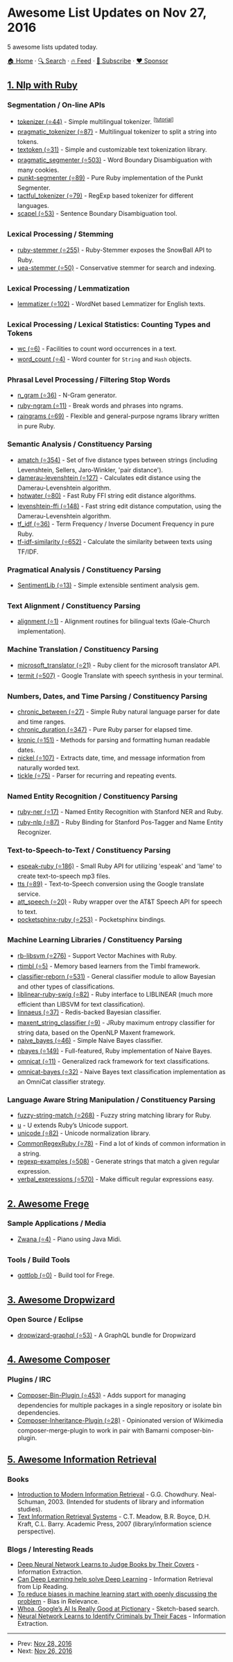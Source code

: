 # Awesome List Updates on Nov 27, 2016

5 awesome lists updated today.

[🏠 Home](/README.md) · [🔍 Search](https://www.trackawesomelist.com/search/) · [🔥 Feed](https://www.trackawesomelist.com/rss.xml) · [📮 Subscribe](https://trackawesomelist.us17.list-manage.com/subscribe?u=d2f0117aa829c83a63ec63c2f&id=36a103854c) · [❤️  Sponsor](https://github.com/sponsors/theowenyoung)



## [1. Nlp with Ruby](/content/arbox/nlp-with-ruby/README.md)

### Segmentation / On-line APIs

*   [tokenizer (⭐44)](https://github.com/arbox/tokenizer) -
    Simple multilingual tokenizer. <sup>\[[tutorial](https://github.com/arbox/nlp-with-ruby/blob/master/readme.md/tutorials/tokenizer.md)]</sup>
*   [pragmatic\_tokenizer (⭐87)](https://github.com/diasks2/pragmatic_tokenizer) -
    Multilingual tokenizer to split a string into tokens.
*   [textoken (⭐31)](https://github.com/manorie/textoken) -
    Simple and customizable text tokenization library.
*   [pragmatic\_segmenter (⭐503)](https://github.com/diasks2/pragmatic_segmenter) -
    Word Boundary Disambiguation with many cookies.
*   [punkt-segmenter (⭐89)](https://github.com/lfcipriani/punkt-segmenter) -
    Pure Ruby implementation of the Punkt Segmenter.
*   [tactful\_tokenizer (⭐79)](https://github.com/zencephalon/Tactful_Tokenizer) -
    RegExp based tokenizer for different languages.
*   [scapel (⭐53)](https://github.com/louismullie/scalpel) -
    Sentence Boundary Disambiguation tool.

### Lexical Processing / Stemming

*   [ruby-stemmer (⭐255)](https://github.com/aurelian/ruby-stemmer) -
    Ruby-Stemmer exposes the SnowBall API to Ruby.
*   [uea-stemmer (⭐50)](https://github.com/ealdent/uea-stemmer) -
    Conservative stemmer for search and indexing.

### Lexical Processing / Lemmatization

*   [lemmatizer (⭐102)](https://github.com/yohasebe/lemmatizer) -
    WordNet based Lemmatizer for English texts.

### Lexical Processing / Lexical Statistics: Counting Types and Tokens

*   [wc (⭐6)](https://github.com/thesp0nge/wc) -
    Facilities to count word occurrences in a text.
*   [word\_count (⭐4)](https://github.com/AtelierConvivialite/word_count) -
    Word counter for `String` and `Hash` objects.

### Phrasal Level Processing / Filtering Stop Words

*   [n\_gram (⭐36)](https://github.com/reddavis/N-Gram) -
    N-Gram generator.
*   [ruby-ngram (⭐11)](https://github.com/tkellen/ruby-ngram) -
    Break words and phrases into ngrams.
*   [raingrams (⭐69)](https://github.com/postmodern/raingrams) -
    Flexible and general-purpose ngrams library written in pure Ruby.

### Semantic Analysis / Constituency Parsing

*   [amatch (⭐354)](https://github.com/flori/amatch) -
    Set of five distance types between strings (including Levenshtein, Sellers, Jaro-Winkler, 'pair distance').
*   [damerau-levenshtein (⭐127)](https://github.com/GlobalNamesArchitecture/damerau-levenshtein) -
    Calculates edit distance using the Damerau-Levenshtein algorithm.
*   [hotwater (⭐80)](https://github.com/colinsurprenant/hotwater) -
    Fast Ruby FFI string edit distance algorithms.
*   [levenshtein-ffi (⭐148)](https://github.com/dbalatero/levenshtein-ffi) -
    Fast string edit distance computation, using the Damerau-Levenshtein algorithm.
*   [tf\_idf (⭐36)](https://github.com/reddavis/TF-IDF) -
    Term Frequency / Inverse Document Frequency in pure Ruby.
*   [tf-idf-similarity (⭐652)](https://github.com/jpmckinney/tf-idf-similarity) -
    Calculate the similarity between texts using TF/IDF.

### Pragmatical Analysis / Constituency Parsing

*   [SentimentLib (⭐13)](https://github.com/nzaillian/sentiment_lib) -
    Simple extensible sentiment analysis gem.

### Text Alignment / Constituency Parsing

*   [alignment (⭐1)](https://github.com/povilasjurcys/alignment) -
    Alignment routines for bilingual texts (Gale-Church implementation).

### Machine Translation / Constituency Parsing

*   [microsoft\_translator (⭐21)](https://github.com/ikayzo/microsoft_translator) -
    Ruby client for the microsoft translator API.
*   [termit (⭐507)](https://github.com/pawurb/termit) -
    Google Translate with speech synthesis in your terminal.

### Numbers, Dates, and Time Parsing / Constituency Parsing

*   [chronic\_between (⭐27)](https://github.com/jrobertson/chronic_between) -
    Simple Ruby natural language parser for date and time ranges.
*   [chronic\_duration (⭐347)](https://github.com/henrypoydar/chronic_duration) -
    Pure Ruby parser for elapsed time.
*   [kronic (⭐151)](https://github.com/xaviershay/kronic) -
    Methods for parsing and formatting human readable dates.
*   [nickel (⭐107)](https://github.com/iainbeeston/nickel) -
    Extracts date, time, and message information from naturally worded text.
*   [tickle (⭐75)](https://github.com/yb66/tickle) -
    Parser for recurring and repeating events.

### Named Entity Recognition / Constituency Parsing

*   [ruby-ner (⭐17)](https://github.com/mblongii/ruby-ner) -
    Named Entity Recognition with Stanford NER and Ruby.
*   [ruby-nlp (⭐87)](https://github.com/tiendung/ruby-nlp) -
    Ruby Binding for Stanford Pos-Tagger and Name Entity Recognizer.

### Text-to-Speech-to-Text / Constituency Parsing

*   [espeak-ruby (⭐186)](https://github.com/dejan/espeak-ruby) -
    Small Ruby API for utilizing 'espeak' and 'lame' to create text-to-speech mp3 files.
*   [tts (⭐89)](https://github.com/c2h2/tts) -
    Text-to-Speech conversion using the Google translate service.
*   [att\_speech (⭐20)](https://github.com/adhearsion/att_speech) -
    Ruby wrapper over the AT\&T Speech API for speech to text.
*   [pocketsphinx-ruby (⭐253)](https://github.com/watsonbox/pocketsphinx-ruby) -
    Pocketsphinx bindings.

### Machine Learning Libraries / Constituency Parsing

*   [rb-libsvm (⭐276)](https://github.com/febeling/rb-libsvm) -
    Support Vector Machines with Ruby.
*   [rtimbl (⭐5)](https://github.com/maspwr/rtimbl) -
    Memory based learners from the Timbl framework.
*   [classifier-reborn (⭐531)](https://github.com/jekyll/classifier-reborn) -
    General classifier module to allow Bayesian and other types of classifications.
*   [liblinear-ruby-swig (⭐82)](https://github.com/tomz/liblinear-ruby-swig) -
    Ruby interface to LIBLINEAR (much more efficient than LIBSVM for text classification).
*   [linnaeus (⭐37)](https://github.com/djcp/linnaeus) -
    Redis-backed Bayesian classifier.
*   [maxent\_string\_classifier (⭐9)](https://github.com/mccraigmccraig/maxent_string_classifier) -
    JRuby maximum entropy classifier for string data, based on the OpenNLP Maxent framework.
*   [naive\_bayes (⭐46)](https://github.com/reddavis/Naive-Bayes) -
    Simple Naive Bayes classifier.
*   [nbayes (⭐149)](https://github.com/oasic/nbayes) -
    Full-featured, Ruby implementation of Naive Bayes.
*   [omnicat (⭐11)](https://github.com/mustafaturan/omnicat) -
    Generalized rack framework for text classifications.
*   [omnicat-bayes (⭐32)](https://github.com/mustafaturan/omnicat-bayes) -
    Naive Bayes text classification implementation as an OmniCat classifier strategy.

### Language Aware String Manipulation / Constituency Parsing

*   [fuzzy-string-match (⭐268)](https://github.com/kiyoka/fuzzy-string-match) -
    Fuzzy string matching library for Ruby.
*   [u](http://disu.se/software/u-1.0/) -
    U extends Ruby’s Unicode support.
*   [unicode (⭐82)](https://github.com/blackwinter/unicode) -
    Unicode normalization library.
*   [CommonRegexRuby (⭐78)](https://github.com/talyssonoc/CommonRegexRuby) -
    Find a lot of kinds of common information in a string.
*   [regexp-examples (⭐508)](https://github.com/tom-lord/regexp-examples) -
    Generate strings that match a given regular expression.
*   [verbal\_expressions (⭐570)](https://github.com/ryan-endacott/verbal_expressions) -
    Make difficult regular expressions easy.

## [2. Awesome Frege](/content/sfischer13/awesome-frege/README.md)

### Sample Applications / Media

*   [Zwana (⭐4)](https://github.com/mchav/Zwana) - Piano using Java Midi.

### Tools / Build Tools

*   [gottlob (⭐0)](https://github.com/mchav/gottlob) - Build tool for Frege.

## [3. Awesome Dropwizard](/content/stve/awesome-dropwizard/README.md)

### Open Source / Eclipse

*   [dropwizard-graphql (⭐53)](https://github.com/smoketurner/dropwizard-graphql) - A GraphQL bundle for Dropwizard

## [4. Awesome Composer](/content/jakoch/awesome-composer/README.md)

### Plugins / IRC

*   [Composer-Bin-Plugin (⭐453)](https://github.com/bamarni/composer-bin-plugin) - Adds support for managing dependencies for multiple packages in a single repository or isolate bin dependencies.
*   [Composer-Inheritance-Plugin (⭐28)](https://github.com/theofidry/composer-inheritance-plugin) - Opinionated version of Wikimedia composer-merge-plugin to work in pair with Bamarni composer-bin-plugin.

## [5. Awesome Information Retrieval](/content/harpribot/awesome-information-retrieval/README.md)

### Books

*   [Introduction to  Modern Information Retrieval](https://www.amazon.com/Introduction-Modern-Information-Retrieval-Third/dp/185604694X) - G.G. Chowdhury. Neal-Schuman, 2003. (Intended for students of library and information studies).
*   [Text Information Retrieval Systems](https://www.amazon.com/Information-Retrieval-Systems-Library-Hardcover/dp/0123694124) - C.T. Meadow, B.R. Boyce, D.H. Kraft, C.L.  Barry. Academic Press, 2007 (library/information science  perspective).

### Blogs / Interesting Reads

*   [Deep Neural Network Learns to Judge Books by Their Covers](https://www.technologyreview.com/s/602807/deep-neural-network-learns-to-judge-books-by-their-covers/?utm_campaign=socialflow\&utm_source=facebook\&utm_medium=post) - Information Extraction.
*   [Can Deep Learning help solve Deep Learning](http://www.theverge.com/2016/11/7/13551210/ai-deep-learning-lip-reading-accuracy-oxford) - Information Retrieval from Lip Reading.
*   [To reduce biases in machine learning start with openly discussing the problem](https://enterprisersproject.com/article/2016/9/reduce-biases-machine-learning-start-openly-discussing-problem?sc_cid=70160000000q8YTAAY) - Bias in Relevance.
*   [Whoa, Google’s AI Is Really Good at Pictionary](https://www.wired.com/2016/11/woah-googles-ai-really-good-pictionary/) - Sketch-based search.
*   [Neural Network Learns to Identify Criminals by Their Faces](https://www.technologyreview.com/s/602955/neural-network-learns-to-identify-criminals-by-their-faces/?utm_campaign=socialflow\&utm_source=facebook\&utm_medium=post) - Information Extraction.

---

- Prev: [Nov 28, 2016](/content/2016/11/28/README.md)
- Next: [Nov 26, 2016](/content/2016/11/26/README.md)